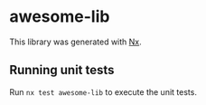 # awesome-lib

This library was generated with [Nx](https://nx.dev).

## Running unit tests

Run `nx test awesome-lib` to execute the unit tests.
